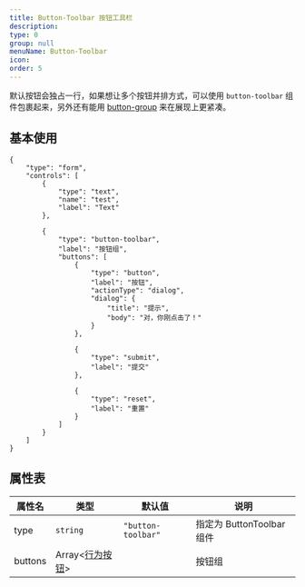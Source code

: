 ```yaml
---
title: Button-Toolbar 按钮工具栏
description:
type: 0
group: null
menuName: Button-Toolbar
icon:
order: 5
---
```


默认按钮会独占一行，如果想让多个按钮并排方式，可以使用 `button-toolbar` 组件包裹起来，另外还有能用 [button-group](./button-group) 来在展现上更紧凑。

## 基本使用

```schema: scope="body"
{
    "type": "form",
    "controls": [
        {
            "type": "text",
            "name": "test",
            "label": "Text"
        },

        {
            "type": "button-toolbar",
            "label": "按钮组",
            "buttons": [
                {
                    "type": "button",
                    "label": "按钮",
                    "actionType": "dialog",
                    "dialog": {
                        "title": "提示",
                        "body": "对，你刚点击了！"
                    }
                },

                {
                    "type": "submit",
                    "label": "提交"
                },

                {
                    "type": "reset",
                    "label": "重置"
                }
            ]
        }
    ]
}
```

## 属性表

| 属性名  | 类型                        | 默认值             | 说明                      |
| ------- | --------------------------- | ------------------ | ------------------------- |
| type    | `string`                    | `"button-toolbar"` | 指定为 ButtonToolbar 组件 |
| buttons | Array<[行为按钮](./action)> |                    | 按钮组                    |
